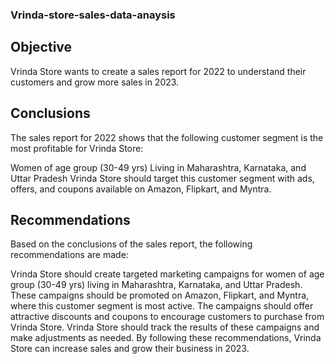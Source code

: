 ### Vrinda-store-sales-data-anaysis

## Objective
Vrinda Store wants to create a sales report for 2022 to understand their customers and grow more sales in 2023.

## Conclusions
The sales report for 2022 shows that the following customer segment is the most profitable for Vrinda Store:

Women of age group (30-49 yrs) Living in Maharashtra, Karnataka, and Uttar Pradesh Vrinda Store should target this customer segment with ads, offers, and coupons available on Amazon, Flipkart, and Myntra.

## Recommendations
Based on the conclusions of the sales report, the following recommendations are made:

Vrinda Store should create targeted marketing campaigns for women of age group (30-49 yrs) living in Maharashtra, Karnataka, and Uttar Pradesh. These campaigns should be promoted on Amazon, Flipkart, and Myntra, where this customer segment is most active. The campaigns should offer attractive discounts and coupons to encourage customers to purchase from Vrinda Store. Vrinda Store should track the results of these campaigns and make adjustments as needed. By following these recommendations, Vrinda Store can increase sales and grow their business in 2023.
